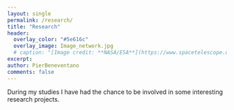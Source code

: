 ```yaml
---
layout: single
permalink: /research/
title: "Research"
header:
  overlay_color: "#5e616c"
  overlay_image: Image_network.jpg
  # caption: "[Image credit: **NASA/ESA**](https://www.spacetelescope.org/images/heic0515a/)"
excerpt: 
author: PierBeneventano
comments: false
---
```


During my studies I have had the chance to be involved in some interesting research projects. 
